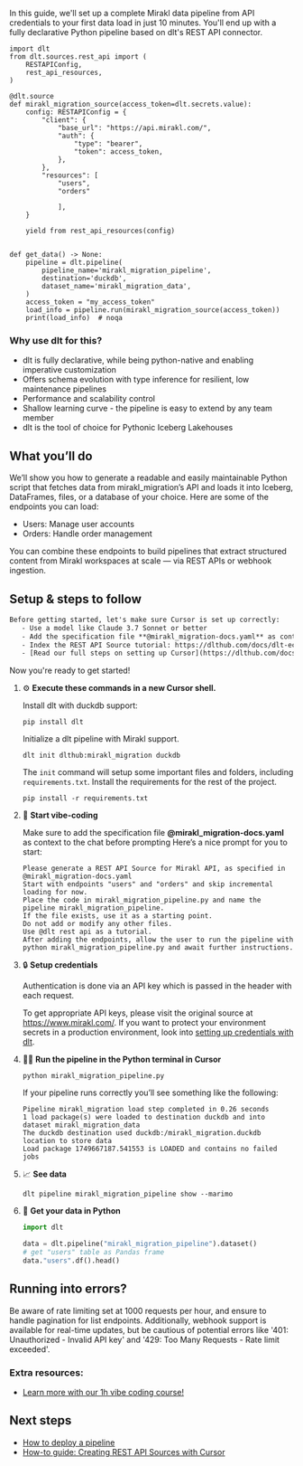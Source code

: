 In this guide, we'll set up a complete Mirakl data pipeline from API credentials to your first data load in just 10 minutes. You'll end up with a fully declarative Python pipeline based on dlt's REST API connector.

```python-outcome
import dlt
from dlt.sources.rest_api import (
    RESTAPIConfig,
    rest_api_resources,
)

@dlt.source
def mirakl_migration_source(access_token=dlt.secrets.value):
    config: RESTAPIConfig = {
        "client": {
            "base_url": "https://api.mirakl.com/",
            "auth": {
                "type": "bearer",
                "token": access_token,
            },
        },
        "resources": [
            "users",
            "orders"
            
            ],
    }

    yield from rest_api_resources(config)


def get_data() -> None:
    pipeline = dlt.pipeline(
        pipeline_name='mirakl_migration_pipeline',
        destination='duckdb',
        dataset_name='mirakl_migration_data', 
    )
    access_token = "my_access_token"
    load_info = pipeline.run(mirakl_migration_source(access_token))
    print(load_info)  # noqa
```

### Why use dlt for this?

- dlt is fully declarative, while being python-native and enabling imperative customization
- Offers schema evolution with type inference for resilient, low maintenance pipelines
- Performance and scalability control
- Shallow learning curve - the pipeline is easy to extend by any team member
- dlt is the tool of choice for Pythonic Iceberg Lakehouses

## What you’ll do

We’ll show you how to generate a readable and easily maintainable Python script that fetches data from mirakl_migration’s API and loads it into Iceberg, DataFrames, files, or a database of your choice. Here are some of the endpoints you can load:

- Users: Manage user accounts
- Orders: Handle order management

You can combine these endpoints to build pipelines that extract structured content from Mirakl workspaces at scale — via REST APIs or webhook ingestion.

## Setup & steps to follow

```default
Before getting started, let's make sure Cursor is set up correctly:
   - Use a model like Claude 3.7 Sonnet or better
   - Add the specification file **@mirakl_migration-docs.yaml** as context
   - Index the REST API Source tutorial: https://dlthub.com/docs/dlt-ecosystem/verified-sources/rest_api/ and add it to context as **@dlt rest api**
   - [Read our full steps on setting up Cursor](https://dlthub.com/docs/dlt-ecosystem/llm-tooling/cursor-restapi#23-configuring-cursor-with-documentation)
```

Now you're ready to get started! 

1. ⚙️ **Execute these commands in a new Cursor shell.**
    
    Install dlt with duckdb support:
    ```shell
    pip install dlt
    ```

    Initialize a dlt pipeline with Mirakl support.
    ```shell
    dlt init dlthub:mirakl_migration duckdb
    ```

    The `init` command will setup some important files and folders, including `requirements.txt`. Install the requirements for the rest of the project.
    ```shell
    pip install -r requirements.txt
    ```
    
2. 🤠 **Start vibe-coding**
    
    Make sure to add the specification file **@mirakl_migration-docs.yaml** as context to the chat before prompting
    Here’s a nice prompt for you to start: 
    
    ```prompt
    Please generate a REST API Source for Mirakl API, as specified in @mirakl_migration-docs.yaml 
    Start with endpoints "users" and "orders" and skip incremental loading for now. 
    Place the code in mirakl_migration_pipeline.py and name the pipeline mirakl_migration_pipeline. 
    If the file exists, use it as a starting point. 
    Do not add or modify any other files. 
    Use @dlt rest api as a tutorial. 
    After adding the endpoints, allow the user to run the pipeline with python mirakl_migration_pipeline.py and await further instructions.
    ```

    
3. 🔒 **Setup credentials** 
    
    Authentication is done via an API key which is passed in the header with each request.
    
    To get appropriate API keys, please visit the original source at https://www.mirakl.com/.
    If you want to protect your environment secrets in a production environment, look into [setting up credentials with dlt](https://dlthub.com/docs/walkthroughs/add_credentials).
    
4. 🏃‍♀️ **Run the pipeline in the Python terminal in Cursor**
    
    ```shell
    python mirakl_migration_pipeline.py
    ```
    
    If your pipeline runs correctly you’ll see something like the following:
    
    ```shell
    Pipeline mirakl_migration load step completed in 0.26 seconds
    1 load package(s) were loaded to destination duckdb and into dataset mirakl_migration_data
    The duckdb destination used duckdb:/mirakl_migration.duckdb location to store data
    Load package 1749667187.541553 is LOADED and contains no failed jobs
    ```
    
5. 📈 **See data**
    
    ```shell
    dlt pipeline mirakl_migration_pipeline show --marimo
    ```
    
6. 🐍 **Get your data in Python**
    
    ```python
    import dlt

   data = dlt.pipeline("mirakl_migration_pipeline").dataset()
   # get "users" table as Pandas frame
   data."users".df().head()
    ```

## Running into errors?

Be aware of rate limiting set at 1000 requests per hour, and ensure to handle pagination for list endpoints. Additionally, webhook support is available for real-time updates, but be cautious of potential errors like '401: Unauthorized - Invalid API key' and '429: Too Many Requests - Rate limit exceeded'.

### Extra resources:

- [Learn more with our 1h vibe coding course!](https://www.youtube.com/watch?v=GGid70rnJuM)

## Next steps

- [How to deploy a pipeline](https://dlthub.com/docs/walkthroughs/deploy-a-pipeline)
- [How-to guide: Creating REST API Sources with Cursor](https://dlthub.com/docs/dlt-ecosystem/llm-tooling/cursor-restapi)